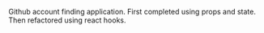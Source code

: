 Github account finding application. First completed using props and state. Then refactored using react hooks.
